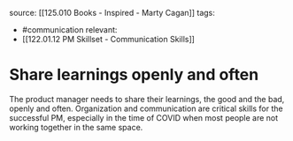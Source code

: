 source: [[125.010 Books - Inspired - Marty Cagan]]
tags:
- #communication 
relevant:
- [[122.01.12 PM Skillset - Communication Skills]]

# Share learnings openly and often

The product manager needs to share their learnings, the good and the bad, openly and often. Organization and communication are critical skills for the successful PM, especially in the time of COVID when most people are not working together in the same space.